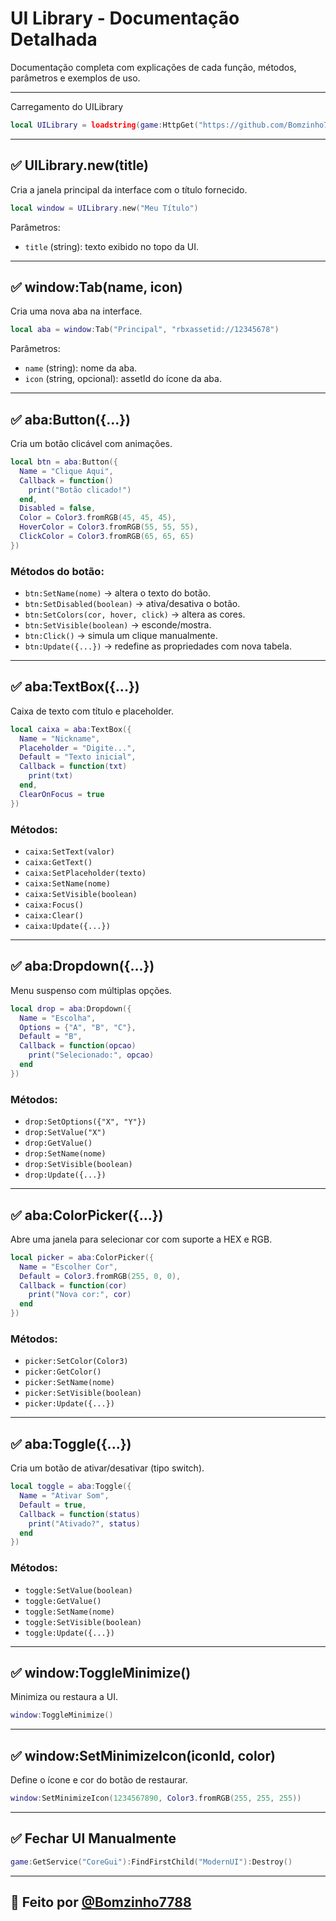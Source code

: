 # UI Library - Documentação Detalhada

Documentação completa com explicações de cada função, métodos, parâmetros e exemplos de uso.

---

Carregamento do UILibrary

```lua
local UILibrary = loadstring(game:HttpGet("https://github.com/Bomzinho7788/UI-Library/edit/main/Source.Lua"))()
```

---

## ✅ UILibrary.new(title)

Cria a janela principal da interface com o título fornecido.

```lua
local window = UILibrary.new("Meu Título")
```

Parâmetros:

* `title` (string): texto exibido no topo da UI.

---

## ✅ window\:Tab(name, icon)

Cria uma nova aba na interface.

```lua
local aba = window:Tab("Principal", "rbxassetid://12345678")
```

Parâmetros:

* `name` (string): nome da aba.
* `icon` (string, opcional): assetId do ícone da aba.

---

## ✅ aba\:Button({...})

Cria um botão clicável com animações.

```lua
local btn = aba:Button({
  Name = "Clique Aqui",
  Callback = function()
    print("Botão clicado!")
  end,
  Disabled = false,
  Color = Color3.fromRGB(45, 45, 45),
  HoverColor = Color3.fromRGB(55, 55, 55),
  ClickColor = Color3.fromRGB(65, 65, 65)
})
```

### Métodos do botão:

* `btn:SetName(nome)` → altera o texto do botão.
* `btn:SetDisabled(boolean)` → ativa/desativa o botão.
* `btn:SetColors(cor, hover, click)` → altera as cores.
* `btn:SetVisible(boolean)` → esconde/mostra.
* `btn:Click()` → simula um clique manualmente.
* `btn:Update({...})` → redefine as propriedades com nova tabela.

---

## ✅ aba\:TextBox({...})

Caixa de texto com título e placeholder.

```lua
local caixa = aba:TextBox({
  Name = "Nickname",
  Placeholder = "Digite...",
  Default = "Texto inicial",
  Callback = function(txt)
    print(txt)
  end,
  ClearOnFocus = true
})
```

### Métodos:

* `caixa:SetText(valor)`
* `caixa:GetText()`
* `caixa:SetPlaceholder(texto)`
* `caixa:SetName(nome)`
* `caixa:SetVisible(boolean)`
* `caixa:Focus()`
* `caixa:Clear()`
* `caixa:Update({...})`

---

## ✅ aba\:Dropdown({...})

Menu suspenso com múltiplas opções.

```lua
local drop = aba:Dropdown({
  Name = "Escolha",
  Options = {"A", "B", "C"},
  Default = "B",
  Callback = function(opcao)
    print("Selecionado:", opcao)
  end
})
```

### Métodos:

* `drop:SetOptions({"X", "Y"})`
* `drop:SetValue("X")`
* `drop:GetValue()`
* `drop:SetName(nome)`
* `drop:SetVisible(boolean)`
* `drop:Update({...})`

---

## ✅ aba\:ColorPicker({...})

Abre uma janela para selecionar cor com suporte a HEX e RGB.

```lua
local picker = aba:ColorPicker({
  Name = "Escolher Cor",
  Default = Color3.fromRGB(255, 0, 0),
  Callback = function(cor)
    print("Nova cor:", cor)
  end
})
```

### Métodos:

* `picker:SetColor(Color3)`
* `picker:GetColor()`
* `picker:SetName(nome)`
* `picker:SetVisible(boolean)`
* `picker:Update({...})`

---

## ✅ aba\:Toggle({...})

Cria um botão de ativar/desativar (tipo switch).

```lua
local toggle = aba:Toggle({
  Name = "Ativar Som",
  Default = true,
  Callback = function(status)
    print("Ativado?", status)
  end
})
```

### Métodos:

* `toggle:SetValue(boolean)`
* `toggle:GetValue()`
* `toggle:SetName(nome)`
* `toggle:SetVisible(boolean)`
* `toggle:Update({...})`

---

## ✅ window\:ToggleMinimize()

Minimiza ou restaura a UI.

```lua
window:ToggleMinimize()
```

---

## ✅ window\:SetMinimizeIcon(iconId, color)

Define o ícone e cor do botão de restaurar.

```lua
window:SetMinimizeIcon(1234567890, Color3.fromRGB(255, 255, 255))
```

---

## ✅ Fechar UI Manualmente

```lua
game:GetService("CoreGui"):FindFirstChild("ModernUI"):Destroy()
```

---

## 🤝 Feito por [@Bomzinho7788](https://github.com/Bomzinho7788)
